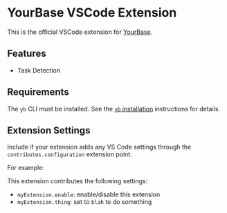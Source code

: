 # YourBase VSCode Extension

This is the official VSCode extension for [YourBase][].

[YourBase]: https://yourbase.io/

## Features

- Task Detection

## Requirements

The `yb` CLI must be installed. See the [`yb` installation][] instructions for
details.

[`yb` installation]: https://github.com/yourbase/yb/blob/master/README.md#how-to-use-it

## Extension Settings

Include if your extension adds any VS Code settings through the `contributes.configuration` extension point.

For example:

This extension contributes the following settings:

* `myExtension.enable`: enable/disable this extension
* `myExtension.thing`: set to `blah` to do something
